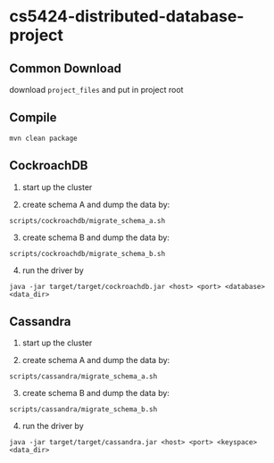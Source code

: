 # cs5424-distributed-database-project

## Common Download
download `project_files` and put in project root

## Compile
```
mvn clean package
```

## CockroachDB
1. start up the cluster

2. create schema A and dump the data by:
```
scripts/cockroachdb/migrate_schema_a.sh
```

3. create schema B and dump the data by:
```
scripts/cockroachdb/migrate_schema_b.sh
```

4. run the driver by
```
java -jar target/target/cockroachdb.jar <host> <port> <database> <data_dir>
```

## Cassandra
1. start up the cluster

2. create schema A and dump the data by:
```
scripts/cassandra/migrate_schema_a.sh
```

3. create schema B and dump the data by:
```
scripts/cassandra/migrate_schema_b.sh
```

4. run the driver by
```
java -jar target/target/cassandra.jar <host> <port> <keyspace> <data_dir>
```
